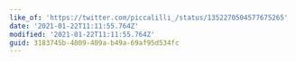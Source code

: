 ```yaml
---
like_of: 'https://twitter.com/piccalilli_/status/1352270504577675265'
date: '2021-01-22T11:11:55.764Z'
modified: '2021-01-22T11:11:55.764Z'
guid: 3183745b-4009-409a-b49a-69af95d534fc
---
```

 
